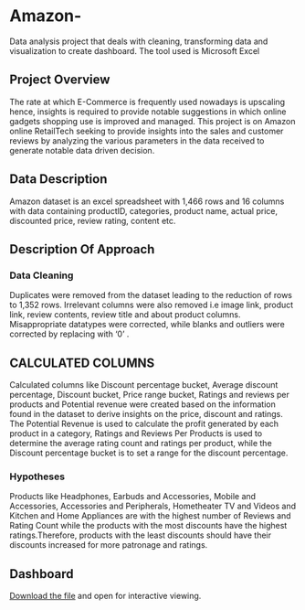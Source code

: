 # Amazon-
Data analysis project that deals with cleaning, transforming data and visualization to create dashboard. The tool used is Microsoft Excel
## Project Overview
The rate at which E-Commerce is frequently used nowadays is upscaling hence, insights is required to provide notable suggestions in which online gadgets shopping use is improved and managed.
This project is on Amazon online RetailTech seeking to provide insights into the sales and customer reviews by analyzing the various parameters in the data received to generate notable data driven decision.


## Data Description
Amazon dataset is an excel spreadsheet with 1,466 rows and 16 columns with data containing productID, categories, product name, actual price, discounted price, review rating, content etc.

## Description Of Approach
### Data Cleaning
Duplicates were removed from the dataset leading to the reduction of rows to 1,352 rows. Irrelevant columns were also removed i.e image link, product link, review contents, review title and about product columns.
Misappropriate datatypes were corrected, while blanks and outliers were corrected by replacing with ‘0’ .

## CALCULATED COLUMNS
Calculated columns like Discount percentage bucket, Average discount percentage, Discount bucket, Price range bucket, Ratings and reviews per products and Potential revenue were created based on the information found in the dataset to derive insights on the price, discount and ratings.
The Potential Revenue is used to calculate the profit generated by each product in a category, Ratings and Reviews Per Products is used to determine the average rating count and ratings per product, while the Discount percentage bucket is to set a range for the discount percentage.

### Hypotheses
Products like Headphones, Earbuds and Accessories, Mobile and Accessories, Accessories and Peripherals, Hometheater TV and Videos and Kitchen and Home Appliances are with the highest number of Reviews and Rating Count while the products with the most discounts have the highest ratings.Therefore, products with the least discounts should have their discounts increased for more patronage and ratings.
## Dashboard
[Download the file](https://github.com/moyin20/Amazon-/blob/main/Amazon%20case%20study.xlsx) and open for interactive viewing.



